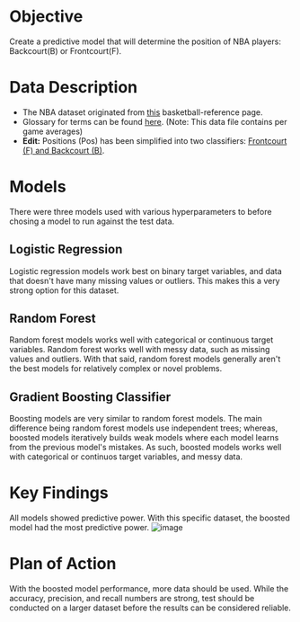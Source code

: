 # Objective

Create a predictive model that will determine the position of NBA players: Backcourt(B) or Frontcourt(F).

# Data Description

- The NBA dataset originated from [this](https://www.basketball-reference.com/leagues/NBA_2020_per_game.html) basketball-reference page.
- Glossary for terms can be found [here](https://www.basketball-reference.com/about/glossary.html). (Note: This data file contains per game averages)
- **Edit:** Positions (Pos) has been simplified into two classifiers: [Frontcourt (F) and Backcourt (B)](https://www.rookieroad.com/basketball/the-court/front/).

# Models

There were three models used with various hyperparameters to before chosing a model to run against the test data.

## Logistic Regression

Logistic regression models work best on binary target variables, and data that doesn't have many missing values or outliers.  This makes this a very strong option for this dataset.

## Random Forest

Random forest models works well with categorical or continuous target variables.  Random forest works well with messy data, such as missing values and outliers.  With that said, random forest models generally aren't the best models for relatively complex or novel problems.


## Gradient Boosting Classifier

Boosting models are very similar to random forest models.  The main difference being random forest models use independent trees; whereas, boosted models iteratively builds weak models where each model learns from the previous model's mistakes.  As such, boosted models works well with categorical or continuos target variables, and messy data.

# Key Findings

All models showed predictive power.  With this specific dataset, the boosted model had the most predictive power.
![image](https://github.com/radixon/Classification/assets/59415488/03f658e1-64c9-43d4-8d65-ca7f26b56582)


# Plan of Action

With the boosted model performance, more data should be used.  While the accuracy, precision, and recall numbers are strong, test should be conducted on a larger dataset before the results can be considered reliable.
